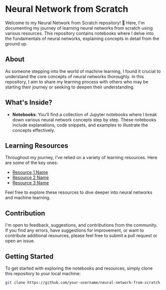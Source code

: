 # Neural Network from Scratch

Welcome to my Neural Network from Scratch repository! 🚀 Here, I'm documenting my journey of learning neural networks from scratch using various resources. This repository contains notebooks where I delve into the fundamentals of neural networks, explaining concepts in detail from the ground up.

## About

As someone stepping into the world of machine learning, I found it crucial to understand the core concepts of neural networks thoroughly. In this repository, I aim to share my learning process with others who may be starting their journey or seeking to deepen their understanding.

## What's Inside?

- **Notebooks**: You'll find a collection of Jupyter notebooks where I break down various neural network concepts step by step. These notebooks include explanations, code snippets, and examples to illustrate the concepts effectively.

## Learning Resources

Throughout my journey, I've relied on a variety of learning resources. Here are some of the key ones:

- [Resource 1 Name](link)
- [Resource 2 Name](link)
- [Resource 3 Name](link)

Feel free to explore these resources to dive deeper into neural networks and machine learning.

## Contribution

I'm open to feedback, suggestions, and contributions from the community. If you find any errors, have suggestions for improvement, or want to contribute additional resources, please feel free to submit a pull request or open an issue.

## Getting Started

To get started with exploring the notebooks and resources, simply clone this repository to your local machine:

```bash
git clone https://github.com/your-username/neural-network-from-scratch.git
